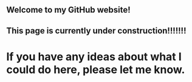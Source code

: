 ## Welcome to my GitHub website!
## This page is currently under construction!!!!!!!
# If you have any ideas about what I could do here, please let me know. 




